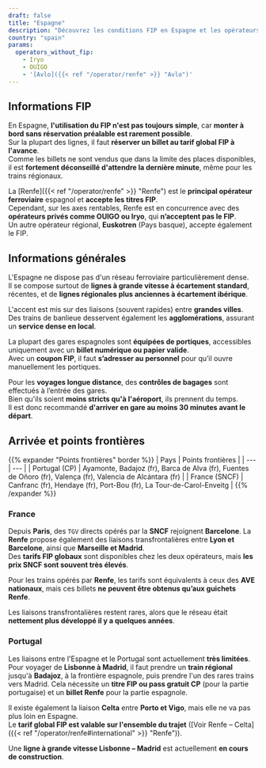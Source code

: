 ```yaml
---
draft: false
title: "Espagne"
description: "Découvrez les conditions FIP en Espagne et les opérateurs proposant des réductions."
country: "spain"
params:
  operators_without_fip:
    - Iryo
    - OUIGO
    - '[Avlo]({{< ref "/operator/renfe" >}} "Avlo")'
---
```


## Informations FIP

En Espagne, **l'utilisation du FIP n'est pas toujours simple**, car **monter à bord sans réservation préalable est rarement possible**. \
Sur la plupart des lignes, il faut **réserver un billet au tarif global FIP à l'avance**. \
Comme les billets ne sont vendus que dans la limite des places disponibles, il est **fortement déconseillé d'attendre la dernière minute**, même pour les trains régionaux.

La [Renfe]({{< ref "/operator/renfe" >}} "Renfe") est le **principal opérateur ferroviaire** espagnol et **accepte les titres FIP**. \
Cependant, sur les axes rentables, Renfe est en concurrence avec des **opérateurs privés comme OUIGO ou Iryo**, qui **n’acceptent pas le FIP**. \
Un autre opérateur régional, **Euskotren** (Pays basque), accepte également le FIP.

## Informations générales

L'Espagne ne dispose pas d'un réseau ferroviaire particulièrement dense. \
Il se compose surtout de **lignes à grande vitesse à écartement standard**, récentes, et de **lignes régionales plus anciennes à écartement ibérique**.

L'accent est mis sur des liaisons (souvent rapides) entre **grandes villes**. \
Des trains de banlieue desservent également les **agglomérations**, assurant un **service dense en local**.

La plupart des gares espagnoles sont **équipées de portiques**, accessibles uniquement avec un **billet numérique ou papier valide**. \
Avec un **coupon FIP**, il faut **s’adresser au personnel** pour qu’il ouvre manuellement les portiques.

Pour les **voyages longue distance**, des **contrôles de bagages** sont effectués à l’entrée des gares. \
Bien qu'ils soient **moins stricts qu'à l'aéroport**, ils prennent du temps. \
Il est donc recommandé **d'arriver en gare au moins 30 minutes avant le départ**.

## Arrivée et points frontières

{{% expander "Points frontières" border %}}
| Pays | Points frontières |
| --- | --- |
| Portugal (CP) | Ayamonte, Badajoz (fr), Barca de Alva (fr), Fuentes de Oñoro (fr), Valença (fr), Valencia de Alcántara (fr) |
| France (SNCF) | Canfranc (fr), Hendaye (fr), Port-Bou (fr), La Tour-de-Carol-Enveitg |
{{% /expander %}}

### France

Depuis **Paris**, des `TGV` directs opérés par la **SNCF** rejoignent **Barcelone**.
La **Renfe** propose également des liaisons transfrontalières entre **Lyon et Barcelone**, ainsi que **Marseille et Madrid**. \
Des **tarifs FIP globaux** sont disponibles chez les deux opérateurs, mais **les prix SNCF sont souvent très élevés**.

Pour les trains opérés par **Renfe**, les tarifs sont équivalents à ceux des **AVE nationaux**, mais ces billets **ne peuvent être obtenus qu’aux guichets Renfe**.

Les liaisons transfrontalières restent rares, alors que le réseau était **nettement plus développé il y a quelques années**.

### Portugal

Les liaisons entre l'Espagne et le Portugal sont actuellement **très limitées**. \
Pour voyager de **Lisbonne à Madrid**, il faut prendre un **train régional** jusqu'à **Badajoz**, à la frontière espagnole, puis prendre l'un des rares trains vers Madrid.
Cela nécessite un **titre FIP ou pass gratuit CP** (pour la partie portugaise) et un **billet Renfe** pour la partie espagnole.

Il existe également la liaison **Celta** entre **Porto et Vigo**, mais elle ne va pas plus loin en Espagne. \
Le **tarif global FIP est valable sur l'ensemble du trajet** ([Voir Renfe – Celta]({{< ref "/operator/renfe#international" >}} "Renfe")).

Une **ligne à grande vitesse Lisbonne – Madrid** est actuellement **en cours de construction**.
